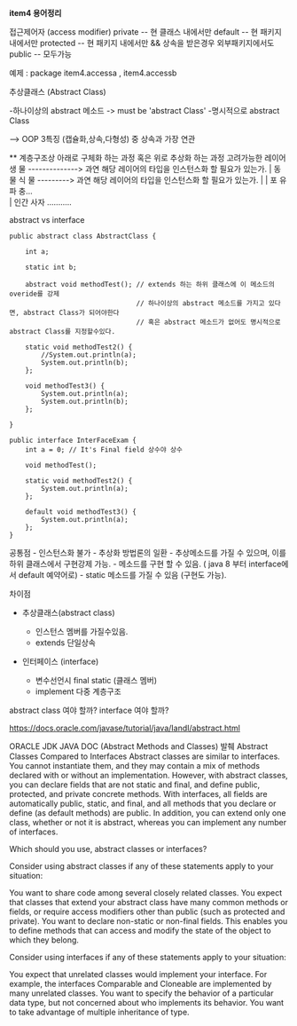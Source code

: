 **item4 용어정리**

접근제어자 (access modifier)
private -- 현 클래스 내에서만
default -- 현 패키지 내에서만 
protected -- 현 패키지 내에서만 && 상속을 받은경우 외부패키지에서도
public -- 모두가능

예제 : package item4.accessa , item4.accessb


추상클래스 (Abstract Class)

-하나이상의 abstract 메소드 -> must be 'abstract Class'
-명시적으로 abstract Class

--> OOP 3특징 (캡슐화,상속,다형성) 중 상속과 가장 연관

** 계층구조상 아래로 구체화 하는 과정 혹은 위로 추상화 하는 과정 고려가능한 레이어
			생 물 --------------> 과연 해당 레이어의 타입을 인스턴스화 할 필요가 있는가.
			  |
		동 물   식 물 ---------> 과연 해당 레이어의 타입을 인스턴스화 할 필요가 있는가.
		  |       |
	포 유   파 충...		
	  |
인간 사자 ...........
	 

abstract vs interface 

	public abstract class AbstractClass {
	
		int a;
	
		static int b;
	
		abstract void methodTest(); // extends 하는 하위 클래스에 이 메소드의 overide를 강제
									// 하나이상의 abstract 메소드를 가지고 있다면, abstract Class가 되어야한다
									// 혹은 abstract 메소드가 없어도 명시적으로 abstract Class를 지정할수있다.
		
		static void methodTest2() {
			//System.out.println(a);
			System.out.println(b);
		};
		
		void methodTest3() {
			System.out.println(a);
			System.out.println(b);
		};
	
	}
	
	public interface InterFaceExam {
		int a = 0; // It's Final field 상수야 상수
	
		void methodTest();
	
		static void methodTest2() {
			System.out.println(a);
		};
	
		default void methodTest3() {
			System.out.println(a);
		};
	}

공통점 
	- 인스턴스화 불가
	- 추상화 방법론의 일환
	- 추상메소드를 가질 수 있으며, 이를 하위 클래스에서 구현강제 가능.
	- 메소드를 구현 할 수 있음. ( java 8 부터 interface에서 default 예약어로)
	- static 메소드를 가질 수 있음 (구현도 가능).
	
	
차이점
	
* 추상클래스(abstract class)
	- 인스턴스 멤버를 가질수있음.
	- extends 단일상속
	
* 인터페이스 (interface)
	- 변수선언시 final static (클래스 멤버)
	- implement 다중 계층구조
		
		
abstract class 	여야 할까?
interface 		여야 할까?

https://docs.oracle.com/javase/tutorial/java/IandI/abstract.html 

ORACLE JDK JAVA DOC (Abstract Methods and Classes) 발췌
Abstract Classes Compared to Interfaces
Abstract classes are similar to interfaces. You cannot instantiate them, and they may contain a mix of methods declared with or without an implementation. However, with abstract classes, you can declare fields that are not static and final, and define public, protected, and private concrete methods. With interfaces, all fields are automatically public, static, and final, and all methods that you declare or define (as default methods) are public. In addition, you can extend only one class, whether or not it is abstract, whereas you can implement any number of interfaces.

Which should you use, abstract classes or interfaces?

Consider using abstract classes if any of these statements apply to your situation:

You want to share code among several closely related classes. 
You expect that classes that extend your abstract class have many common methods or fields, or require access modifiers other than public (such as protected and private).
You want to declare non-static or non-final fields. This enables you to define methods that can access and modify the state of the object to which they belong.


Consider using interfaces if any of these statements apply to your situation:

You expect that unrelated classes would implement your interface. For example, the interfaces Comparable and Cloneable are implemented by many unrelated classes.
You want to specify the behavior of a particular data type, but not concerned about who implements its behavior.
You want to take advantage of multiple inheritance of type.


